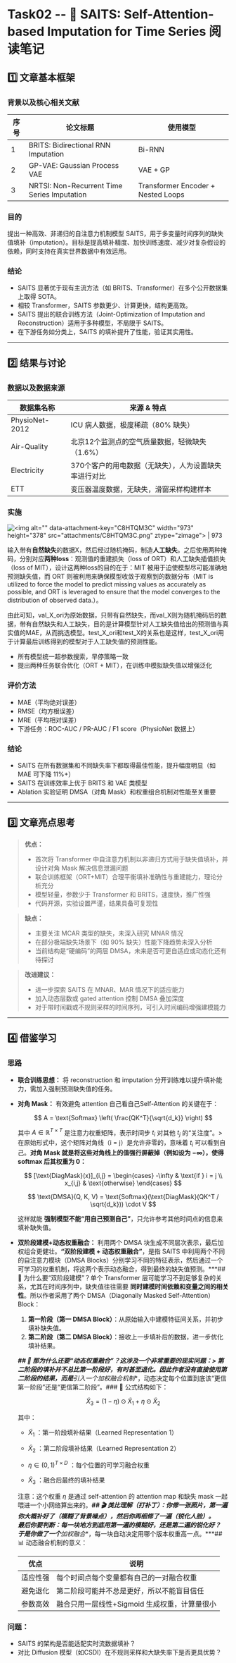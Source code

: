 # Task02 -- 📘 SAITS: Self-Attention-based Imputation for Time Series 阅读笔记

## 1️⃣ 文章基本框架

### 背景以及核心相关文献

| 序号 | 论文标题                                        | 使用模型                               |
| -- | ------------------------------------------- | ---------------------------------- |
| 1  | BRITS: Bidirectional RNN Imputation         | Bi-RNN                             |
| 2  | GP-VAE: Gaussian Process VAE                | VAE + GP                           |
| 3  | NRTSI: Non-Recurrent Time Series Imputation | Transformer Encoder + Nested Loops |


### 目的

提出一种高效、非递归的自注意力机制模型 SAITS，用于多变量时间序列的缺失值填补（imputation）。目标是提高填补精度、加快训练速度、减少对复杂假设的依赖，同时支持在真实世界数据中有效运用。

### 结论

*   SAITS 显著优于现有主流方法（如 BRITS、Transformer）在多个公开数据集上取得 SOTA。
*   相较 Transformer，SAITS 参数更少、计算更快，结构更高效。
*   SAITS 提出的联合训练方法（Joint-Optimization of Imputation and Reconstruction）适用于多种模型，不局限于 SAITS。
*   在下游任务如分类上，SAITS 的填补提升了性能，验证其实用性。

***

## 2️⃣ 结果与讨论

### 数据以及数据来源

| 数据集名称          | 来源 & 特点                      |
| -------------- | ---------------------------- |
| PhysioNet-2012 | ICU 病人数据，极度稀疏（80% 缺失）        |
| Air-Quality    | 北京12个监测点的空气质量数据，轻微缺失（1.6%）   |
| Electricity    | 370个客户的用电数据（无缺失），人为设置缺失率进行对比 |
| ETT            | 变压器温度数据，无缺失，滑窗采样构建样本         |


### 实施

![\<img alt="" data-attachment-key="C8HTQM3C" width="973" height="378" src="attachments/C8HTQM3C.png" ztype="zimage"> | 973](attachments/C8HTQM3C.png)

输入带有**自然缺失**的数据X，然后经过随机掩码，制造**人工缺失**。之后使用两种掩码，分别对应**两种loss**：观测值的重建损失（loss of ORT）和人工缺失插值损失（loss of MIT），设计这两种loss的目的在于：MIT 被用于迫使模型尽可能准确地预测缺失值，而 ORT 则被利用来确保模型收敛于观察到的数据分布（MIT is utilized to force the model to predict missing values as accurately as possible, and ORT is leveraged to ensure that the model converges to the distribution of observed data.）。

由此可知，val\_X\_ori为原始数据，只带有自然缺失，而val\_X则为随机掩码后的数据，带有自然缺失和人工缺失，目的是计算模型针对人工缺失值给出的预测值与真实值的MAE，从而挑选模型。test\_X\_ori和test\_X的关系也是这样，test\_X\_ori用于计算最后训练得到的模型对于人工缺失值的预测性能。

*   所有模型统一超参数搜索，早停策略一致
*   提出两种任务联合优化（ORT + MIT），在训练中模拟缺失值以增强泛化

### 评价方法

*   MAE（平均绝对误差）
*   RMSE（均方根误差）
*   MRE（平均相对误差）
*   下游任务：ROC-AUC / PR-AUC / F1 score（PhysioNet 数据上）

### 结论

*   SAITS 在所有数据集和不同缺失率下都取得最佳性能，提升幅度明显（如 MAE 可下降 11%+）
*   SAITS 在训练效率上优于 BRITS 和 VAE 类模型
*   Ablation 实验证明 DMSA（对角 Mask）和权重组合机制对性能至关重要

***

## 3️⃣ 文章亮点思考

> **优点：**
>
> *   首次将 Transformer 中自注意力机制以非递归方式用于缺失值填补，并设计对角 Mask 解决信息泄漏问题
> *   联合训练框架（ORT+MIT）合理平衡填补准确性与重建能力，理论分析充分
> *   模型轻量，参数少于 Transformer 和 BRITS，速度快，推广性强
> *   代码开源，实验设置严谨，结果具备可复现性

> **缺点：**
>
> *   主要关注 MCAR 类型的缺失，未深入研究 MNAR 情况
> *   在部分极端缺失场景下（如 90% 缺失）性能下降趋势未深入分析
> *   当前结构是“硬编码”的两层 DMSA，未来是否可更自适应或动态化还有待探讨

> **改进建议：**
>
> *   进一步探索 SAITS 在 MNAR、MAR 情况下的适应能力
> *   加入动态层数或 gated attention 控制 DMSA 叠加深度
> *   对于带时间戳或不规则采样的时间序列，可引入时间编码增强建模能力

***

## 4️⃣ 借鉴学习

### 思路

*   **联合训练思想：** 将 reconstruction 和 imputation 分开训练难以提升填补能力，需加入强制预测缺失值的任务。

*   **对角 Mask：** 有效避免 attention 自己看自己Self-Attention 的关键在于：

    $$
    A = \text{Softmax} \left( \frac{QK^T}{\sqrt{d_k}} \right)
    $$

    其中 $A \in \mathbb{R}^{T \times T}$ 是注意力权重矩阵，表示时间步 $t_i$ 对其他 $t_j$ 的“关注度”。> 在原始形式中，这个矩阵对角线（i = j）是允许非零的，意味着 $t_i$ 可以看到自己。**对角 Mask 就是将这些对角线上的值强行屏蔽掉（例如设为 $-\infty$），使得 softmax 后其权重为 0：**

    $$
    [\text{DiagMask}(x)]_{i,j} =
    \begin{cases}
    -\infty & \text{if } i = j \\
    x_{i,j} & \text{otherwise}
    \end{cases}
    $$



    $$
    \text{DMSA}(Q, K, V) = \text{Softmax}(\text{DiagMask}(QK^T / \sqrt{d_k})) \cdot V
    $$

    这样就能 **强制模型不能“用自己预测自己”**，只允许参考其他时间点的信息来填补缺失值。

*   **双阶段建模+动态权重融合：** 利用两个 DMSA 块生成不同层次表示，最后加权组合更健壮。**“双阶段建模 + 动态权重融合”**，是指 SAITS 中利用两个不同的自注意力模块（DMSA Blocks）分别学习不同的特征表示，然后通过一个可学习的权重机制，将这两个表示动态融合，得到最终的缺失值预测。***## 🎯 为什么要“双阶段建模”？单个 Transformer 层可能学习不到足够复杂的关系，尤其在时间序列中，缺失值往往需要 **同时建模时间依赖和变量之间的相关性**。所以作者采用了两个 DMSA（Diagonally Masked Self-Attention）Block：

    1.  **第一阶段（第一 DMSA Block）**：从原始输入中建模特征间关系，并初步填补缺失值。
    2.  **第二阶段（第二 DMSA Block）**：接收上一步填补后的数据，进一步优化填补结果。

    ***## 🔁 那为什么还要“动态权重融合”？这涉及一个非常重要的现实问题：> 第二阶段的填补并不总比第一阶段好，有时甚至退化。因此作者没有直接使用第二阶段的结果，而是**引入一个加权融合机制**，动态决定每个位置到底该“更信第一阶段”还是“更信第二阶段”。### 📐 公式结构如下：

    $$
    \tilde{X}_3 = (1 - \eta) \odot \tilde{X}_1 + \eta \odot \tilde{X}_2
    $$

    其中：

    *   $\tilde{X}_1$ ：第一阶段填补结果（Learned Representation 1）

    *   $\tilde{X}_2$ ：第二阶段填补结果（Learned Representation 2）

    *   $\eta \in (0,1)^{T \times D}$ ：每个位置的可学习融合权重

    *   $\tilde{X}_3$ ：融合后最终的填补结果

    注意：这个权重 $\eta$ 是通过 self-attention 的 attention map 和缺失 mask 一起喂进一个小网络算出来的。***## 🎬 类比理解（打补丁）：你修一张照片，第一遍你大概补好了（模糊了背景噪点），然后你再细修了一遍（锐化人脸）。\
    最后你要判断：每一块地方到底用第一遍的模糊好，还是第二遍的锐化好？\
    于是你做了一个**加权融合**，每一块自动决定用哪个版本权重高一点。***## 📊 动态融合机制的意义：

    | 优点   | 说明                          |
    | ---- | --------------------------- |
    | 适应性强 | 每个时间点每个变量都有自己的一对融合权重        |
    | 避免退化 | 第二阶段可能并不总是更好，所以不能盲目信任       |
    | 参数高效 | 融合只用一层线性+Sigmoid 生成权重，计算量很小 |


### 问题：

*   SAITS 的架构是否能适配实时流数据填补？
*   对比 Diffusion 模型（如CSDI）在不规则采样和大缺失率下是否更具优势？
<script type="text/javascript" src="https://cdnjs.cloudflare.com/ajax/libs/mathjax/2.7.7/MathJax.js"></script>
